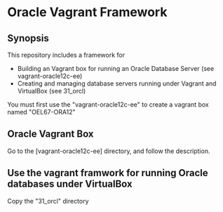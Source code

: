 # Oracle Vagrant Framework

## Synopsis

This repository includes a framework for 
- Building an Vagrant box for running an Oracle Database Server (see vagrant-oracle12c-ee)
- Creating and managing database servers running under Vagrant and VirtualBox (see 31_orcl)

You must first use the "vagrant-oracle12c-ee" to create a vagrant box named "OEL67-ORA12"

## Oracle Vagrant Box

Go to the [vagrant-oracle12c-ee] directory, and follow the description.

## Use the vagrant framwork for running Oracle databases under VirtualBox

Copy the "31_orcl" directory  
